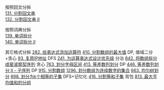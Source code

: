 按照回文分拆  
[131. 分割回文串](https://leetcode-cn.com/problems/palindrome-partitioning/)  
[132. 分割回文串 II](https://leetcode-cn.com/problems/palindrome-partitioning-ii)  

按照词典分拆  
[139. 单词拆分](https://leetcode-cn.com/problems/word-break)  
[140. 单词拆分 II](https://leetcode-cn.com/problems/word-break-ii)  

其它格式分拆
[282. 给表达式添加运算符](https://leetcode-cn.com/problems/expression-add-operators/)
[410. 分割数组的最大值](https://leetcode-cn.com/problems/split-array-largest-sum/) DP, 值域二分+贪心
[93. 复原IP地址](https://leetcode-cn.com/problems/restore-ip-addresses/) DFS
[241. 为运算表达式设计优先级](https://leetcode-cn.com/problems/different-ways-to-add-parentheses/) 分治
[842. 将数组拆分成斐波那契序列](https://leetcode-cn.com/problems/split-array-into-fibonacci-sequence/) 贪心
[763. 划分字母区间](https://leetcode-cn.com/problems/partition-labels/)
[413. 等差数列划分](https://leetcode-cn.com/problems/arithmetic-slices/) DP
[446. 等差数列划分 II - 子序列](https://leetcode-cn.com/problems/arithmetic-slices-ii-subsequence/) DP
[915. 分割数组](https://leetcode-cn.com/problems/partition-array-into-disjoint-intervals/)
[1296. 划分数组为连续数字的集合](https://leetcode-cn.com/problems/divide-array-in-sets-of-k-consecutive-numbers/)
[663. 均匀树划分](https://leetcode-cn.com/problems/equal-tree-partition/)
[698. 划分为k个相等的子集](https://leetcode-cn.com/problems/divide-array-in-sets-of-k-consecutive-numbers/) DFS+记忆化
[416. 分割等和子集](https://leetcode-cn.com/problems/partition-equal-subset-sum/) 背包
[813. 最大平均值和的分组](https://leetcode-cn.com/problems/largest-sum-of-averages/)
